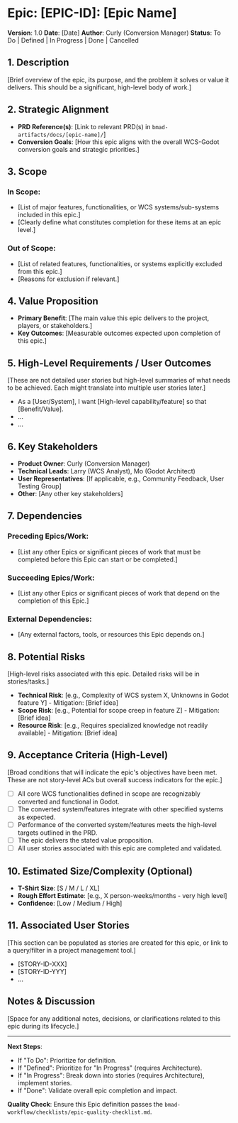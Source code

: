 # Epic: [EPIC-ID]: [Epic Name]

**Version**: 1.0
**Date**: [Date]
**Author**: Curly (Conversion Manager)
**Status**: To Do | Defined | In Progress | Done | Cancelled

## 1. Description
[Brief overview of the epic, its purpose, and the problem it solves or value it delivers. This should be a significant, high-level body of work.]

## 2. Strategic Alignment
- **PRD Reference(s)**: [Link to relevant PRD(s) in `bmad-artifacts/docs/[epic-name]/`]
- **Conversion Goals**: [How this epic aligns with the overall WCS-Godot conversion goals and strategic priorities.]

## 3. Scope
### In Scope:
- [List of major features, functionalities, or WCS systems/sub-systems included in this epic.]
- [Clearly define what constitutes completion for these items at an epic level.]
### Out of Scope:
- [List of related features, functionalities, or systems explicitly excluded from this epic.]
- [Reasons for exclusion if relevant.]

## 4. Value Proposition
- **Primary Benefit**: [The main value this epic delivers to the project, players, or stakeholders.]
- **Key Outcomes**: [Measurable outcomes expected upon completion of this epic.]

## 5. High-Level Requirements / User Outcomes
[These are not detailed user stories but high-level summaries of what needs to be achieved. Each might translate into multiple user stories later.]
- As a [User/System], I want [High-level capability/feature] so that [Benefit/Value].
- ...
- ...

## 6. Key Stakeholders
- **Product Owner**: Curly (Conversion Manager)
- **Technical Leads**: Larry (WCS Analyst), Mo (Godot Architect)
- **User Representatives**: [If applicable, e.g., Community Feedback, User Testing Group]
- **Other**: [Any other key stakeholders]

## 7. Dependencies
### Preceding Epics/Work:
- [List any other Epics or significant pieces of work that must be completed before this Epic can start or be completed.]
### Succeeding Epics/Work:
- [List any other Epics or significant pieces of work that depend on the completion of this Epic.]
### External Dependencies:
- [Any external factors, tools, or resources this Epic depends on.]

## 8. Potential Risks
[High-level risks associated with this epic. Detailed risks will be in stories/tasks.]
- **Technical Risk**: [e.g., Complexity of WCS system X, Unknowns in Godot feature Y] - Mitigation: [Brief idea]
- **Scope Risk**: [e.g., Potential for scope creep in feature Z] - Mitigation: [Brief idea]
- **Resource Risk**: [e.g., Requires specialized knowledge not readily available] - Mitigation: [Brief idea]

## 9. Acceptance Criteria (High-Level)
[Broad conditions that will indicate the epic's objectives have been met. These are not story-level ACs but overall success indicators for the epic.]
- [ ] All core WCS functionalities defined in scope are recognizably converted and functional in Godot.
- [ ] The converted system/features integrate with other specified systems as expected.
- [ ] Performance of the converted system/features meets the high-level targets outlined in the PRD.
- [ ] The epic delivers the stated value proposition.
- [ ] All user stories associated with this epic are completed and validated.

## 10. Estimated Size/Complexity (Optional)
- **T-Shirt Size**: [S / M / L / XL]
- **Rough Effort Estimate**: [e.g., X person-weeks/months - very high level]
- **Confidence**: [Low / Medium / High]

## 11. Associated User Stories
[This section can be populated as stories are created for this epic, or link to a query/filter in a project management tool.]
- [STORY-ID-XXX]
- [STORY-ID-YYY]
- ...

## Notes & Discussion
[Space for any additional notes, decisions, or clarifications related to this epic during its lifecycle.]

---
**Next Steps**:
- If "To Do": Prioritize for definition.
- If "Defined": Prioritize for "In Progress" (requires Architecture).
- If "In Progress": Break down into stories (requires Architecture), implement stories.
- If "Done": Validate overall epic completion and impact.

**Quality Check**: Ensure this Epic definition passes the `bmad-workflow/checklists/epic-quality-checklist.md`.
